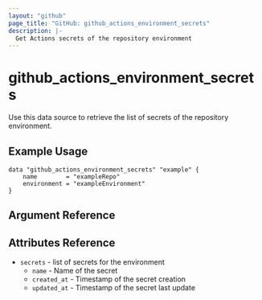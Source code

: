 ```yaml
---
layout: "github"
page_title: "GitHub: github_actions_environment_secrets"
description: |-
  Get Actions secrets of the repository environment
---
```


# github\_actions\_environment\_secrets

Use this data source to retrieve the list of secrets of the repository environment.

## Example Usage

```hcl
data "github_actions_environment_secrets" "example" {
    name        = "exampleRepo"
    environment = "exampleEnvironment"
}
```

## Argument Reference

## Attributes Reference

 * `secrets` - list of secrets for the environment
   * `name`         - Name of the secret
   * `created_at`   - Timestamp of the secret creation
   * `updated_at`   - Timestamp of the secret last update
